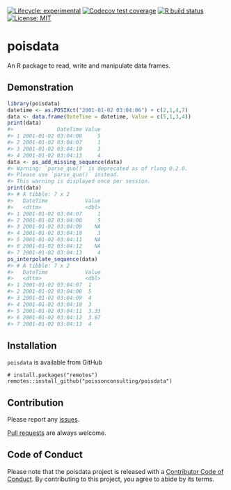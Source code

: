
<!-- README.md is generated from README.Rmd. Please edit that file -->
<!-- badges: start -->

[![Lifecycle:
experimental](https://img.shields.io/badge/lifecycle-experimental-orange.svg)](https://lifecycle.r-lib.org/articles/stages.html#experimental)
[![Codecov test
coverage](https://codecov.io/gh/poissonconsulting/poisdata/branch/master/graph/badge.svg)](https://codecov.io/gh/poissonconsulting/poisdata?branch=master)
[![R build
status](https://github.com/poissonconsulting/poisdata/workflows/R-CMD-check/badge.svg)](https://github.com/poissonconsulting/poisdata/actions)
[![License:
MIT](https://img.shields.io/badge/License-MIT-blue.svg)](https://opensource.org/licenses/MIT)
<!-- badges: end -->

# poisdata

An R package to read, write and manipulate data frames.

## Demonstration

``` r
library(poisdata)
datetime <- as.POSIXct("2001-01-02 03:04:06") + c(2,1,4,7)
data <- data.frame(DateTime = datetime, Value = c(5,1,3,4))
print(data)
#>              DateTime Value
#> 1 2001-01-02 03:04:08     5
#> 2 2001-01-02 03:04:07     1
#> 3 2001-01-02 03:04:10     3
#> 4 2001-01-02 03:04:13     4
data <- ps_add_missing_sequence(data)
#> Warning: `parse_quo()` is deprecated as of rlang 0.2.0.
#> Please use `parse_quo()` instead.
#> This warning is displayed once per session.
print(data)
#> # A tibble: 7 x 2
#>   DateTime            Value
#>   <dttm>              <dbl>
#> 1 2001-01-02 03:04:07     1
#> 2 2001-01-02 03:04:08     5
#> 3 2001-01-02 03:04:09    NA
#> 4 2001-01-02 03:04:10     3
#> 5 2001-01-02 03:04:11    NA
#> 6 2001-01-02 03:04:12    NA
#> 7 2001-01-02 03:04:13     4
ps_interpolate_sequence(data)
#> # A tibble: 7 x 2
#>   DateTime            Value
#>   <dttm>              <dbl>
#> 1 2001-01-02 03:04:07  1   
#> 2 2001-01-02 03:04:08  5   
#> 3 2001-01-02 03:04:09  4   
#> 4 2001-01-02 03:04:10  3   
#> 5 2001-01-02 03:04:11  3.33
#> 6 2001-01-02 03:04:12  3.67
#> 7 2001-01-02 03:04:13  4
```

## Installation

`poisdata` is available from GitHub

    # install.packages("remotes")
    remotes::install_github("poissonconsulting/poisdata")

## Contribution

Please report any
[issues](https://github.com/poissonconsulting/poisdata/issues).

[Pull requests](https://github.com/poissonconsulting/poisdata/pulls) are
always welcome.

## Code of Conduct

Please note that the poisdata project is released with a [Contributor
Code of
Conduct](https://contributor-covenant.org/version/2/0/CODE_OF_CONDUCT.html).
By contributing to this project, you agree to abide by its terms.

